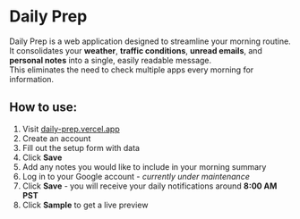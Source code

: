 # Daily Prep
Daily Prep is a web application designed to streamline your morning routine.  
It consolidates your **weather**, **traffic conditions**, **unread emails**, and **personal notes** into a single, easily readable message.  
This eliminates the need to check multiple apps every morning for information.

## How to use:

1. Visit [daily-prep.vercel.app](https://daily-prep.vercel.app/)
2. Create an account
3. Fill out the setup form with data
4. Click **Save**
5. Add any notes you would like to include in your morning summary
6. Log in to your Google account - _currently under maintenance_
7. Click **Save** - you will receive your daily notifications around **8:00 AM PST**
8. Click **Sample** to get a live preview
